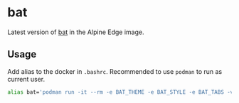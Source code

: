 # bat

Latest version of [bat](https://github.com/sharkdp/bat) in the Alpine Edge image.

## Usage

Add alias to the docker in `.bashrc`. Recommended to use `podman` to run as current user.

```bash
alias bat='podman run -it --rm -e BAT_THEME -e BAT_STYLE -e BAT_TABS -v "$(pwd):/data:ro,Z" aheimsbakk/bat'
```
